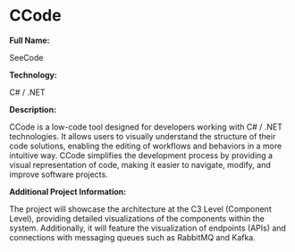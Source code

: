 # CCode

**Full Name:** 

SeeCode

**Technology:** 

C# / .NET

**Description:** 

CCode is a low-code tool designed for developers working with C# / .NET technologies. It allows users to visually understand the structure of their code solutions, enabling the editing of workflows and behaviors in a more intuitive way. CCode simplifies the development process by providing a visual representation of code, making it easier to navigate, modify, and improve software projects.

**Additional Project Information:**

The project will showcase the architecture at the C3 Level (Component Level), providing detailed visualizations of the components within the system. Additionally, it will feature the visualization of endpoints (APIs) and connections with messaging queues such as RabbitMQ and Kafka.

